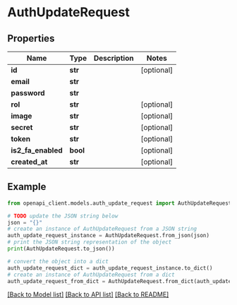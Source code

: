 # AuthUpdateRequest


## Properties

Name | Type | Description | Notes
------------ | ------------- | ------------- | -------------
**id** | **str** |  | [optional] 
**email** | **str** |  | 
**password** | **str** |  | 
**rol** | **str** |  | [optional] 
**image** | **str** |  | [optional] 
**secret** | **str** |  | [optional] 
**token** | **str** |  | [optional] 
**is2_fa_enabled** | **bool** |  | [optional] 
**created_at** | **str** |  | [optional] 

## Example

```python
from openapi_client.models.auth_update_request import AuthUpdateRequest

# TODO update the JSON string below
json = "{}"
# create an instance of AuthUpdateRequest from a JSON string
auth_update_request_instance = AuthUpdateRequest.from_json(json)
# print the JSON string representation of the object
print(AuthUpdateRequest.to_json())

# convert the object into a dict
auth_update_request_dict = auth_update_request_instance.to_dict()
# create an instance of AuthUpdateRequest from a dict
auth_update_request_from_dict = AuthUpdateRequest.from_dict(auth_update_request_dict)
```
[[Back to Model list]](../README.md#documentation-for-models) [[Back to API list]](../README.md#documentation-for-api-endpoints) [[Back to README]](../README.md)


